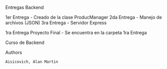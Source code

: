 Entregas Backend

1er Entrega - Creado de la clase ProducManager
2da Entrega - Manejo de archivos (JSON)
3ra Entrega - Servidor Express

1ra Entrega Proyecto Final - Se encuentra en la carpeta 1ra Entrega

Curso de Backend

Authors

    Aisicovich, Alan Martin

